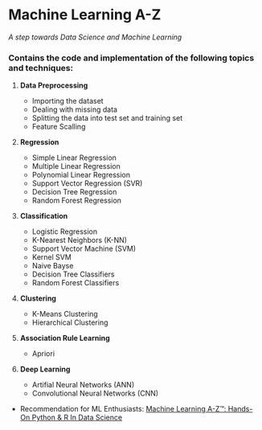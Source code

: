 # Machine Learning A-Z
*A step towards Data Science and Machine Learning*

### Contains the code and implementation of the following topics and techniques:


1. **Data Preprocessing**
	* Importing the dataset
	* Dealing with missing data
	* Splitting the data into test set and training set
	* Feature Scalling
	
2. **Regression**
	* Simple Linear Regression
	* Multiple Linear Regression
	* Polynomial Linear Regression
	* Support Vector Regression (SVR)
	* Decision Tree Regression
	* Random Forest Regression
	
3. **Classification**
	* Logistic Regression
	* K-Nearest Neighbors (K-NN)
	* Support Vector Machine (SVM)
	* Kernel SVM
	* Naive Bayse
	* Decision Tree Classifiers
	* Random Forest Classifiers
	
4. **Clustering**
	* K-Means Clustering
	* Hierarchical Clustering
	
5. **Association Rule Learning**
	* Apriori
	
6. **Deep Learning**
	* Artifial Neural Networks (ANN)
	* Convolutional Neural Networks (CNN)


* Recommendation for ML Enthusiasts: [Machine Learning A-Z™: Hands-On Python & R In Data Science](https://www.udemy.com/machinelearning/)

